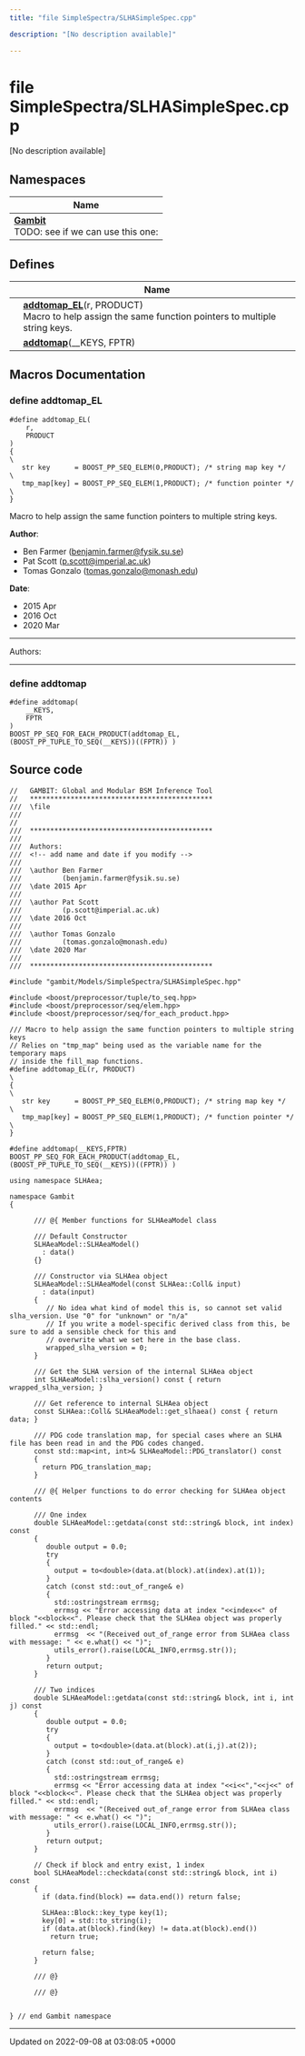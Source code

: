 ```yaml
---
title: "file SimpleSpectra/SLHASimpleSpec.cpp"

description: "[No description available]"

---
```


# file SimpleSpectra/SLHASimpleSpec.cpp

[No description available]

## Namespaces

| Name           |
| -------------- |
| **[Gambit](/documentation/code/namespaces/namespacegambit/)** <br>TODO: see if we can use this one:  |

## Defines

|                | Name           |
| -------------- | -------------- |
|  | **[addtomap_EL](/documentation/code/files/slhasimplespec_8cpp/#define-addtomap-el)**(r, PRODUCT) <br>Macro to help assign the same function pointers to multiple string keys.  |
|  | **[addtomap](/documentation/code/files/slhasimplespec_8cpp/#define-addtomap)**(__KEYS, FPTR)  |




## Macros Documentation

### define addtomap_EL

```
#define addtomap_EL(
    r,
    PRODUCT
)
{                                                                       \
   str key      = BOOST_PP_SEQ_ELEM(0,PRODUCT); /* string map key */    \
   tmp_map[key] = BOOST_PP_SEQ_ELEM(1,PRODUCT); /* function pointer */  \
}
```

Macro to help assign the same function pointers to multiple string keys. 

**Author**: 

  * Ben Farmer ([benjamin.farmer@fysik.su.se](mailto:benjamin.farmer@fysik.su.se)) 
  * Pat Scott ([p.scott@imperial.ac.uk](mailto:p.scott@imperial.ac.uk)) 
  * Tomas Gonzalo ([tomas.gonzalo@monash.edu](mailto:tomas.gonzalo@monash.edu)) 


**Date**: 

  * 2015 Apr
  * 2016 Oct
  * 2020 Mar




------------------

Authors:



------------------


### define addtomap

```
#define addtomap(
    __KEYS,
    FPTR
)
BOOST_PP_SEQ_FOR_EACH_PRODUCT(addtomap_EL, (BOOST_PP_TUPLE_TO_SEQ(__KEYS))((FPTR)) )
```


## Source code

```
//   GAMBIT: Global and Modular BSM Inference Tool
//   *********************************************
///  \file
///
//
///  *********************************************
///
///  Authors:
///  <!-- add name and date if you modify -->
///
///  \author Ben Farmer
///          (benjamin.farmer@fysik.su.se)
///  \date 2015 Apr
///
///  \author Pat Scott
///          (p.scott@imperial.ac.uk)
///  \date 2016 Oct
///
///  \author Tomas Gonzalo
///          (tomas.gonzalo@monash.edu)
///  \date 2020 Mar
///
///  *********************************************

#include "gambit/Models/SimpleSpectra/SLHASimpleSpec.hpp"

#include <boost/preprocessor/tuple/to_seq.hpp>
#include <boost/preprocessor/seq/elem.hpp>
#include <boost/preprocessor/seq/for_each_product.hpp>

/// Macro to help assign the same function pointers to multiple string keys
// Relies on "tmp_map" being used as the variable name for the temporary maps
// inside the fill_map functions.
#define addtomap_EL(r, PRODUCT)                                         \
{                                                                       \
   str key      = BOOST_PP_SEQ_ELEM(0,PRODUCT); /* string map key */    \
   tmp_map[key] = BOOST_PP_SEQ_ELEM(1,PRODUCT); /* function pointer */  \
}

#define addtomap(__KEYS,FPTR) BOOST_PP_SEQ_FOR_EACH_PRODUCT(addtomap_EL, (BOOST_PP_TUPLE_TO_SEQ(__KEYS))((FPTR)) )

using namespace SLHAea;

namespace Gambit
{

      /// @{ Member functions for SLHAeaModel class

      /// Default Constructor
      SLHAeaModel::SLHAeaModel()
        : data()
      {}

      /// Constructor via SLHAea object
      SLHAeaModel::SLHAeaModel(const SLHAea::Coll& input)
        : data(input)
      {
         // No idea what kind of model this is, so cannot set valid slha_version. Use "0" for "unknown" or "n/a"
         // If you write a model-specific derived class from this, be sure to add a sensible check for this and
         // overwrite what we set here in the base class.
         wrapped_slha_version = 0;
      }

      /// Get the SLHA version of the internal SLHAea object
      int SLHAeaModel::slha_version() const { return wrapped_slha_version; }

      /// Get reference to internal SLHAea object
      const SLHAea::Coll& SLHAeaModel::get_slhaea() const { return data; }

      /// PDG code translation map, for special cases where an SLHA file has been read in and the PDG codes changed.
      const std::map<int, int>& SLHAeaModel::PDG_translator() const
      {
        return PDG_translation_map;
      }

      /// @{ Helper functions to do error checking for SLHAea object contents

      /// One index
      double SLHAeaModel::getdata(const std::string& block, int index) const
      {
         double output = 0.0;
         try
         {
           output = to<double>(data.at(block).at(index).at(1));
         }
         catch (const std::out_of_range& e)
         {
           std::ostringstream errmsg;
           errmsg << "Error accessing data at index "<<index<<" of block "<<block<<". Please check that the SLHAea object was properly filled." << std::endl;
           errmsg  << "(Received out_of_range error from SLHAea class with message: " << e.what() << ")";
           utils_error().raise(LOCAL_INFO,errmsg.str());
         }
         return output;
      }

      /// Two indices
      double SLHAeaModel::getdata(const std::string& block, int i, int j) const
      {
         double output = 0.0;
         try
         {
           output = to<double>(data.at(block).at(i,j).at(2));
         }
         catch (const std::out_of_range& e)
         {
           std::ostringstream errmsg;
           errmsg << "Error accessing data at index "<<i<<","<<j<<" of block "<<block<<". Please check that the SLHAea object was properly filled." << std::endl;
           errmsg  << "(Received out_of_range error from SLHAea class with message: " << e.what() << ")";
           utils_error().raise(LOCAL_INFO,errmsg.str());
         }
         return output;
      }

      // Check if block and entry exist, 1 index
      bool SLHAeaModel::checkdata(const std::string& block, int i) const
      {
        if (data.find(block) == data.end()) return false;

        SLHAea::Block::key_type key(1);
        key[0] = std::to_string(i);
        if (data.at(block).find(key) != data.at(block).end())
          return true;

        return false;
      }

      /// @}

      /// @}


} // end Gambit namespace
```


-------------------------------

Updated on 2022-09-08 at 03:08:05 +0000
